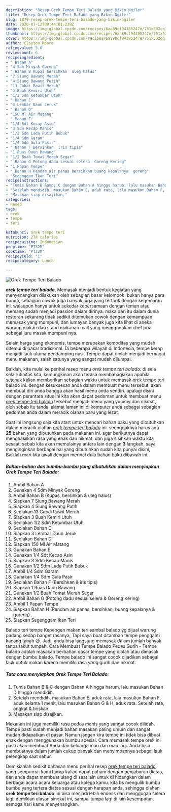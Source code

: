 ```yaml
---
description: "Resep Orek Tempe Teri Balado yang Bikin Ngiler"
title: "Resep Orek Tempe Teri Balado yang Bikin Ngiler"
slug: 1879-resep-orek-tempe-teri-balado-yang-bikin-ngiler
date: 2020-07-12T09:44:01.238Z
image: https://img-global.cpcdn.com/recipes/6aa89cf94385247e/751x532cq70/orek-tempe-teri-balado-foto-resep-utama.jpg
thumbnail: https://img-global.cpcdn.com/recipes/6aa89cf94385247e/751x532cq70/orek-tempe-teri-balado-foto-resep-utama.jpg
cover: https://img-global.cpcdn.com/recipes/6aa89cf94385247e/751x532cq70/orek-tempe-teri-balado-foto-resep-utama.jpg
author: Clayton Moore
ratingvalue: 3.6
reviewcount: 6
recipeingredient:
- " Bahan A"
- "4 Sdm Minyak Goreng"
- " Bahan B Kupas bersihkan  uleg halus"
- "7 Siung Bawang Merah"
- "4 Siung Bawang Putih"
- "13 Cabai Rawit Merah"
- "3 Buah Kemiri Utuh"
- "1/2 Sdm Ketumbar Utuh"
- " Bahan C"
- "3 Lembar Daun Jeruk"
- " Bahan D"
- "150 Ml Air Matang"
- " Bahan E"
- "1/4 Sdt Kecap Asin"
- "3 Sdm Kecap Manis"
- "1/2 Sdm Lada Putih Bubuk"
- "1/4 Sdm Garam"
- "1/4 Sdm Gula Pasir"
- " Bahan F Bersihkan  iris tipis"
- "1 Ruas Daun Bawang"
- "1/2 Buah Tomat Merah Segar"
- " Bahan G Potong dadu sesuai selera  Goreng Kering"
- "1 Papan Tempe"
- " Bahan H Rendam air panas bersihkan buang kepalanya  goreng"
- "Segenggam Ikan Teri"
recipeinstructions:
- "Tumis Bahan B &amp; C dengan Bahan A hingga harum, lalu masukan Bahan D hingga mendidih."
- "Setelah mendidih, masukan Bahan E, aduk rata, lalu masukan Bahan F, aduk selama 1 menit, lalu masukan Bahan G &amp; H, aduk rata. Setelah rata, angkat &amp;.tiriskan."
- "Masakan siap disajikan."
categories:
- Resep
tags:
- orek
- tempe
- teri

katakunci: orek tempe teri 
nutrition: 278 calories
recipecuisine: Indonesian
preptime: "PT32M"
cooktime: "PT33M"
recipeyield: "1"
recipecategory: Lunch

---
```



![Orek Tempe Teri Balado](https://img-global.cpcdn.com/recipes/6aa89cf94385247e/751x532cq70/orek-tempe-teri-balado-foto-resep-utama.jpg)

<b><i>orek tempe teri balado</i></b>, Memasak menjadi bentuk kegiatan yang menyenangkan dilakukan oleh sebagian besar kelompok. bukan hanya para bunda, sebagian cowok juga banyak juga yang tertarik dengan kegemaran ini. walaupun hanya untuk sekedar kebersamaan dengan teman atau memang sudah menjadi passion dalam dirinya. maka dari itu dalam dunia restoran sekarang tidak sedikit ditemukan cowok dengan kemampuan memasak yang mumpuni, dan lumayan banyak juga kita lihat di aneka warung makan dan stand makanan mall yang menggunakan chef pria sebagai juru masak mumpuni nya.

Selain harga yang ekonomis, tempe merupakan komoditas yang mudah ditemui di pasar tradisional. Di beberapa wilayah di Indonesia, tempe kerap menjadi lauk utama pendamping nasi. Tempe dapat diolah menjadi berbagai menu makanan, salah satunya yang sangat mudah dijumpai.

Baiklah, kita mulai ke perihal resep menu <i>orek tempe teri balado</i>. di sela sela rutinitas kita, kemungkinan akan terasa membahagiakan apabila sejenak kalian memberikan sebagian waktu untuk memasak orek tempe teri balado ini. dengan kesuksesan anda dalam membuat menu tersebut, akan membuat diri anda bangga akan hasil menu anda sendiri. apalagi disini dengan perantara situs ini kita akan dapat pedoman untuk membuat menu <u>orek tempe teri balado</u> tersebut menjadi menu yang yummy dan nikmat, oleh sebab itu tandai alamat laman ini di komputer anda sebagai sebagian pedoman anda dalam meracik olahan baru yang lezat.


Saat ini langsung saja kita start untuk mencari bahan baku yang dibutuhkan dalam meracik olahan <u><i>orek tempe teri balado</i></u> ini. seenggaknya harus ada <b>25</b> bahan yang dibutuhkan pada makanan ini. agar berikutnya dapat menghasilkan rasa yang enak dan nikmat. dan juga sisihkan waktu kita sesaat, sebab kita akan memulainya antara lain dengan <b>3</b> langkah. saya menginginkan berbagai hal yang dibutuhkan sudah kita punyai disini, Baiklah mari kita awali dengan merinci dulu bahan baku dibawah ini.

<!--inarticleads1-->

##### Bahan-bahan dan bumbu-bumbu yang dibutuhkan dalam menyiapkan Orek Tempe Teri Balado:

1. Ambil  Bahan A
1. Gunakan 4 Sdm Minyak Goreng
1. Ambil  Bahan B (Kupas, bersihkan &amp; uleg halus)
1. Siapkan 7 Siung Bawang Merah
1. Siapkan 4 Siung Bawang Putih
1. Sediakan 13 Cabai Rawit Merah
1. Siapkan 3 Buah Kemiri Utuh
1. Sediakan 1/2 Sdm Ketumbar Utuh
1. Sediakan  Bahan C
1. Siapkan 3 Lembar Daun Jeruk
1. Sediakan  Bahan D
1. Siapkan 150 Ml Air Matang
1. Gunakan  Bahan E
1. Gunakan 1/4 Sdt Kecap Asin
1. Siapkan 3 Sdm Kecap Manis
1. Gunakan 1/2 Sdm Lada Putih Bubuk
1. Ambil 1/4 Sdm Garam
1. Gunakan 1/4 Sdm Gula Pasir
1. Sediakan  Bahan F (Bersihkan &amp; iris tipis)
1. Siapkan 1 Ruas Daun Bawang
1. Gunakan 1/2 Buah Tomat Merah Segar
1. Ambil  Bahan G (Potong dadu sesuai selera &amp; Goreng Kering)
1. Ambil 1 Papan Tempe
1. Siapkan  Bahan H (Rendam air panas, bersihkan, buang kepalanya &amp; goreng)
1. Siapkan Segenggam Ikan Teri


Balado teri tempe Kepengen makan teri sambal balado yg dijual warung padang sedap banget rasanya, Tapi saya buat ditambah tempe pengganti kacang tanah 😆. Jadi, anda bisa langsung memasak dalam jumlah banyak tanpa takut tumpah. Cara Membuat Tempe Balado Pedas Gurih - Tempe balado adalah masakan berbahan dasar tempe yang diolah atau dimasak dengan bumbu balado. Tempe balado ini sangat cocok dijadikan sebagai lauk untuk makan karena memiliki rasa yang gurih dan nikmat. 

<!--inarticleads2-->

##### Tata cara menyiapkan Orek Tempe Teri Balado:

1. Tumis Bahan B &amp; C dengan Bahan A hingga harum, lalu masukan Bahan D hingga mendidih.
1. Setelah mendidih, masukan Bahan E, aduk rata, lalu masukan Bahan F, aduk selama 1 menit, lalu masukan Bahan G &amp; H, aduk rata. Setelah rata, angkat &amp;.tiriskan.
1. Masakan siap disajikan.


Makanan ini juga memiliki rasa pedas manis yang sangat cocok dilidah. Tempe pasti sudah menjadi bahan masakan paling umum dan sangat mudah didapatkan di pasar. Namun jangan kira tempe ini tidak bisa dibuat enak dengan menggunakan bumbu spesial. Cara memasak tempe orek ini pasti akan membuat Anda dan keluarga mau dan mau lagi. Anda bisa membuatnya dalam jumlah cukup banyak dan menyimpannya sebagai lauk pelengkap saat sahur. 

Demikianlah sedikit bahasan menu perihal resep <u>orek tempe teri balado</u> yang sempurna. kami harap kalian dapat paham dengan penjabaran diatas, dan anda dapat membuat ulang di saat lain untuk di hidangkan dalam berbagai acara acara keluarga atau kolega kamu. kita bs mengulik bumbu bumbu yang tertera diatas sesuai dengan harapan anda, sehingga olahan <b>orek tempe teri balado</b> ini bisa menjadi lebih endess dan menggugah selera lagi. demikian ulasan singkat ini, sampai jumpa lagi di lain kesempatan. semoga hari kamu menyenangkan.
